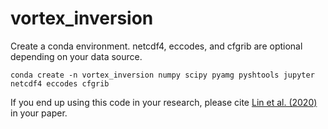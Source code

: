# vortex_inversion

Create a conda environment. netcdf4, eccodes, and cfgrib are optional depending on your data source.

    conda create -n vortex_inversion numpy scipy pyamg pyshtools jupyter netcdf4 eccodes cfgrib


If you end up using this code in your research, please cite [Lin et al. (2020)](https://journals.ametsoc.org/view/journals/wefo/35/5/wafD190255.xml) in your paper.
